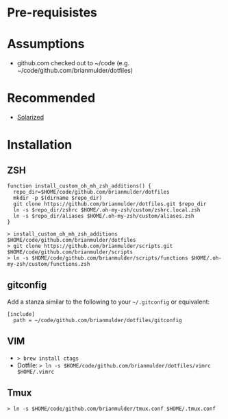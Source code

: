 # Pre-requisistes

# Assumptions

- github.com checked out to ~/code (e.g. ~/code/github.com/brianmulder/dotfiles)

# Recommended

* [Solarized](http://ethanschoonover.com/solarized)

# Installation

## ZSH

```
function install_custom_oh_mh_zsh_additions() {
  repo_dir=$HOME/code/github.com/brianmulder/dotfiles
  mkdir -p $(dirname $repo_dir)
  git clone https://github.com/brianmulder/dotfiles.git $repo_dir
  ln -s $repo_dir/zshrc $HOME/.oh-my-zsh/custom/zshrc.local.zsh
  ln -s $repo_dir/aliases $HOME/.oh-my-zsh/custom/aliases.zsh
}

> install_custom_oh_mh_zsh_additions $HOME/code/github.com/brianmulder/dotfiles
> git clone https://github.com/brianmulder/scripts.git $HOME/code/github.com/brianmulder/scripts
> ln -s $HOME/code/github.com/brianmulder/scripts/functions $HOME/.oh-my-zsh/custom/functions.zsh
```

## gitconfig

Add a stanza similar to the following to your `~/.gitconfig` or equivalent:

```
[include]
  path = ~/code/github.com/brianmulder/dotfiles/gitconfig
```

## VIM

* `> brew install ctags`
* Dotfile: `> ln -s $HOME/code/github.com/brianmulder/dotfiles/vimrc $HOME/.vimrc`

## Tmux

```
> ln -s $HOME/code/github.com/brianmulder/tmux.conf $HOME/.tmux.conf
```



